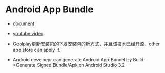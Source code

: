 # Android App Bundle

* [document](https://developer.android.com/platform/technology/app-bundle/?utm_source=android-studio&utm_medium=studio-assistant)
* [youtube video](https://www.youtube.com/watch?v=9D63S4ZRBls)

* Goolplay更新安装包的下发安装包的新方式，并且该技术已经开源，other app store can apply it.
* Android develoepr can generate Android App Bundel by Build->Generate Signed Bundle/Apk on Android Studio 3.2